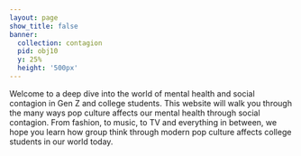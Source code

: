 ```yaml
---
layout: page
show_title: false
banner:
  collection: contagion
  pid: obj10
  y: 25%
  height: '500px'
---
```

Welcome to a deep dive into the world of mental health and social contagion in Gen Z and college students. This website will walk you through the many ways pop culture affects our mental health through social contagion. From fashion, to music, to TV and everything in between, we hope you learn how group think through modern pop culture affects college students in our world today.
